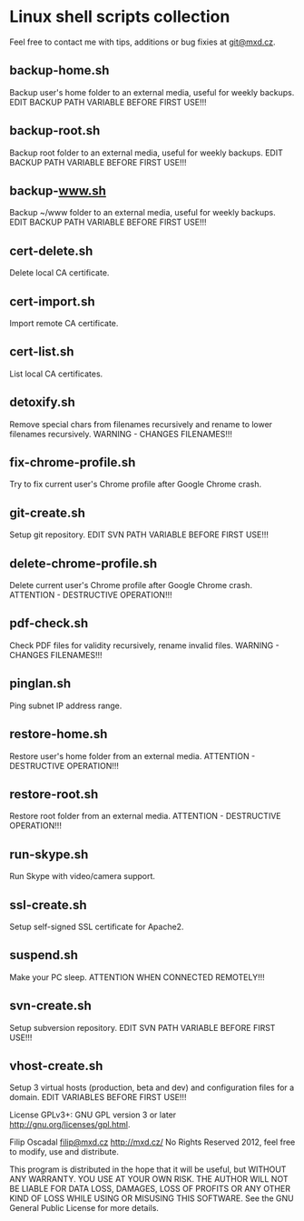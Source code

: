 Linux shell scripts collection
==============================


Feel free to contact me with tips, additions or bug fixies at <git@mxd.cz>.


backup-home.sh
--------------

Backup user's home folder to an external media, useful for weekly backups.
EDIT BACKUP PATH VARIABLE BEFORE FIRST USE!!!


backup-root.sh
--------------

Backup root folder to an external media, useful for weekly backups.
EDIT BACKUP PATH VARIABLE BEFORE FIRST USE!!!


backup-www.sh
-------------

Backup ~/www folder to an external media, useful for weekly backups.
EDIT BACKUP PATH VARIABLE BEFORE FIRST USE!!!


cert-delete.sh
--------------

Delete local CA certificate.


cert-import.sh
--------------

Import remote CA certificate.


cert-list.sh
------------

List local CA certificates.


detoxify.sh
-----------

Remove special chars from filenames recursively and rename to lower filenames recursively.
WARNING - CHANGES FILENAMES!!!


fix-chrome-profile.sh
---------------------

Try to fix current user's Chrome profile after Google Chrome crash.


git-create.sh
-------------

Setup git repository.
EDIT SVN PATH VARIABLE BEFORE FIRST USE!!!


delete-chrome-profile.sh
------------------------

Delete current user's Chrome profile after Google Chrome crash.
ATTENTION - DESTRUCTIVE OPERATION!!!


pdf-check.sh
------------

Check PDF files for validity recursively, rename invalid files.
WARNING - CHANGES FILENAMES!!!


pinglan.sh
----------

Ping subnet IP address range.


restore-home.sh
---------------

Restore user's home folder from an external media.
ATTENTION - DESTRUCTIVE OPERATION!!!


restore-root.sh
---------------

Restore root folder from an external media.
ATTENTION - DESTRUCTIVE OPERATION!!!


run-skype.sh
------------

Run Skype with video/camera support.


ssl-create.sh
-------------

Setup self-signed SSL certificate for Apache2.


suspend.sh
----------

Make your PC sleep.
ATTENTION WHEN CONNECTED REMOTELY!!!

svn-create.sh
-------------

Setup subversion repository.
EDIT SVN PATH VARIABLE BEFORE FIRST USE!!!


vhost-create.sh
---------------

Setup 3 virtual hosts (production, beta and dev) and configuration files for a domain.
EDIT VARIABLES BEFORE FIRST USE!!!



License GPLv3+: GNU GPL version 3 or later <http://gnu.org/licenses/gpl.html>.

Filip Oscadal <filip@mxd.cz> http://mxd.cz/
No Rights Reserved 2012, feel free to modify, use and distribute.

This program is distributed in the hope that it will be useful,
but WITHOUT ANY WARRANTY. YOU USE AT YOUR OWN RISK. THE AUTHOR
WILL NOT BE LIABLE FOR DATA LOSS, DAMAGES, LOSS OF PROFITS OR ANY
OTHER  KIND OF LOSS WHILE USING OR MISUSING THIS SOFTWARE.
See the GNU General Public License for more details.
